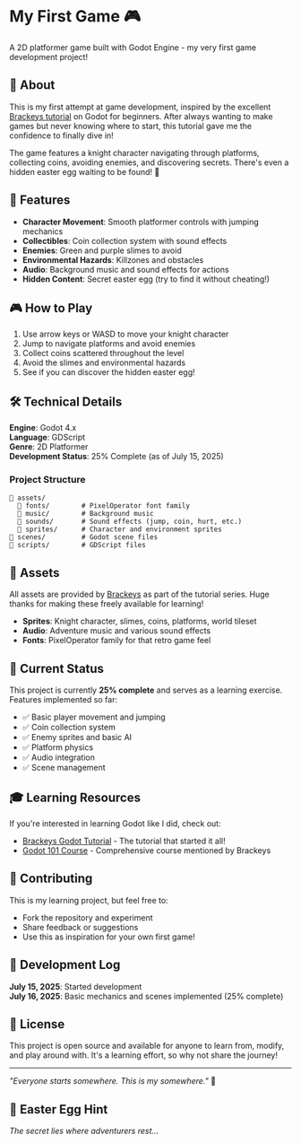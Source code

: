 # My First Game 🎮

A 2D platformer game built with Godot Engine - my very first game development project!

## 🎯 About

This is my first attempt at game development, inspired by the excellent [Brackeys tutorial](https://www.youtube.com/watch?v=LOhfqjmasi0) on Godot for beginners. After always wanting to make games but never knowing where to start, this tutorial gave me the confidence to finally dive in!

The game features a knight character navigating through platforms, collecting coins, avoiding enemies, and discovering secrets. There's even a hidden easter egg waiting to be found! 🎪

## 🚀 Features

- **Character Movement**: Smooth platformer controls with jumping mechanics
- **Collectibles**: Coin collection system with sound effects
- **Enemies**: Green and purple slimes to avoid
- **Environmental Hazards**: Killzones and obstacles
- **Audio**: Background music and sound effects for actions
- **Hidden Content**: Secret easter egg (try to find it without cheating!)

## 🎮 How to Play

1. Use arrow keys or WASD to move your knight character
2. Jump to navigate platforms and avoid enemies
3. Collect coins scattered throughout the level
4. Avoid the slimes and environmental hazards
5. See if you can discover the hidden easter egg!

## 🛠️ Technical Details

**Engine**: Godot 4.x  
**Language**: GDScript  
**Genre**: 2D Platformer  
**Development Status**: 25% Complete (as of July 15, 2025)

### Project Structure
```
📁 assets/
  📁 fonts/        # PixelOperator font family
  📁 music/        # Background music
  📁 sounds/       # Sound effects (jump, coin, hurt, etc.)
  📁 sprites/      # Character and environment sprites
📁 scenes/         # Godot scene files
📁 scripts/        # GDScript files
```

## 🎨 Assets

All assets are provided by [Brackeys](https://www.youtube.com/@Brackeys) as part of the tutorial series. Huge thanks for making these freely available for learning!

- **Sprites**: Knight character, slimes, coins, platforms, world tileset
- **Audio**: Adventure music and various sound effects
- **Fonts**: PixelOperator family for that retro game feel

## 🚧 Current Status

This project is currently **25% complete** and serves as a learning exercise. Features implemented so far:

- ✅ Basic player movement and jumping
- ✅ Coin collection system
- ✅ Enemy sprites and basic AI
- ✅ Platform physics
- ✅ Audio integration
- ✅ Scene management

## 🎓 Learning Resources

If you're interested in learning Godot like I did, check out:
- [Brackeys Godot Tutorial](https://www.youtube.com/watch?v=LOhfqjmasi0) - The tutorial that started it all!
- [Godot 101 Course](https://academy.zenva.com/product/godot-101-game-engine-foundations/?utm_source=youtube&utm_medium=partner&utm_campaign=partner-youtube-brackeys-2024&utm_content=partner-youtube-brackeys-202401) - Comprehensive course mentioned by Brackeys

## 🤝 Contributing

This is my learning project, but feel free to:
- Fork the repository and experiment
- Share feedback or suggestions
- Use this as inspiration for your own first game!

## 📝 Development Log

**July 15, 2025**: Started development  
**July 16, 2025**: Basic mechanics and scenes implemented (25% complete)

## 📄 License

This project is open source and available for anyone to learn from, modify, and play around with. It's a learning effort, so why not share the journey!

---

*"Everyone starts somewhere. This is my somewhere."* 🌟

## 🎪 Easter Egg Hint

*The secret lies where adventurers rest...*